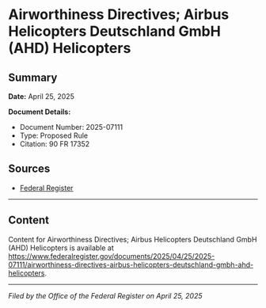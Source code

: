 # Airworthiness Directives; Airbus Helicopters Deutschland GmbH (AHD) Helicopters

## Summary

**Date:** April 25, 2025

**Document Details:**
- Document Number: 2025-07111
- Type: Proposed Rule
- Citation: 90 FR 17352

## Sources
- [Federal Register](https://www.federalregister.gov/documents/2025/04/25/2025-07111/airworthiness-directives-airbus-helicopters-deutschland-gmbh-ahd-helicopters)

---

## Content

Content for Airworthiness Directives; Airbus Helicopters Deutschland GmbH (AHD) Helicopters is available at https://www.federalregister.gov/documents/2025/04/25/2025-07111/airworthiness-directives-airbus-helicopters-deutschland-gmbh-ahd-helicopters.

---

*Filed by the Office of the Federal Register on April 25, 2025*

